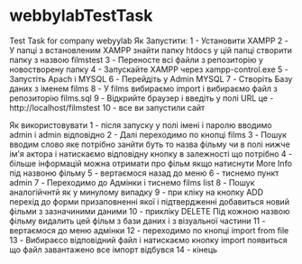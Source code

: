 # webbylabTestTask
Test Task for company webyylab
Як Запустити:
1 - Установити XAMPP
2 - У папці з встановленим XAMPP знайти папку htdocs у цій папці створити папку з назвою filmstest
3 - Переносте всі файли з репозиторію у новостворену папку 
4 - Запускайте XAMPP через xampp-control.exe 
5 - Запустіть Apach і MYSQL 
6 - Перейдіть у Admin MYSQL
7 - Створіть Базу даних з іменем films
8 - У films вибираємо import і вибираємо файл з репозиторію films.sql
9 - Відкрийте браузер і введіть у полі URL це - http://localhost/filmstest
10 - все ви запустили сайт

Як використовувати 
1 - після запуску у полі імені і паролю вводимо admin і admin відповідно
2 - Далі переходимо по кнопці films 
3 - Пошук вводим слово яке потрібно занйти буть то назва фільму чи в полі нижче ім'я актора і натискаємо відповідну кнопку в залежності що потрібно
4 - більше інформацій можна отримати про фільм якщо натиснути More Info під назвоню фільму
5 - вертаємося назад до меню
6 - тиснемо пункт admin
7 - Переходимо до Адмінки і тиснемо  films list
8 - Пошук аналогійчнтй як у минулому випадку 
9 - при кліку на кнопку ADD перехід до форми призаповненні якої і підтвердженні добавиться новий фільми з зазначиними даними
10 - прикліку DELETE Під кожною назвою фільму видалить цей фільм з бази даних і з візуальної частини
11 - вертаємося до меню адмінки
12 - переходимо по кнопці import from file 
13 - Вибираєсо відповідний файл і натискаємо кнопку import появиться що файл завантажено все імпорт відбувся 
14 - кінець
